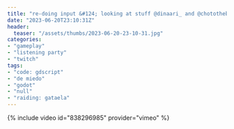 ```yaml
---
title: "re-doing input &#124; looking at stuff @dinaari_ and @chotothebright made &#124; recovery stream"
date: "2023-06-20T23:10:31Z"
header:
  teaser: "/assets/thumbs/2023-06-20-23-10-31.jpg"
categories:
- "gameplay"
- "listening party"
- "twitch"
tags:
- "code: gdscript"
- "de miedo"
- "godot"
- "null"
- "raiding: gataela"
---
```

{% include video id="838296985" provider="vimeo" %}

